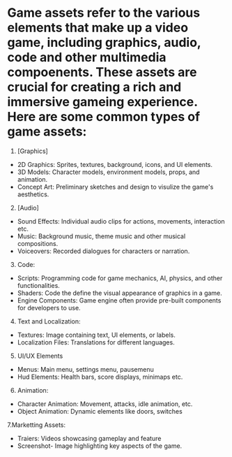 # Game assets refer to the various elements that make up a video game, including graphics, audio, code and other multimedia compoenents. These assets are crucial for creating a rich and immersive gameing experience. Here are some common types of game assets:
1. [Graphics]
- 2D Graphics: Sprites, textures, background, icons, and UI elements.
- 3D Models: Character models, environment models, props, and animation.
- Concept Art: Preliminary sketches and design to visulize the game's aesthetics.
2. [Audio]
 - Sound Effects: Individual audio clips for actions, movements, interaction etc.
 - Music: Background music, theme music and other musical compositions.
 - Voiceovers: Recorded dialogues for characters or narration.

3. Code:
- Scripts: Programming code for game mechanics, AI, physics, and other functionalities.
- Shaders: Code the define the visual appearance of graphics in a game.
- Engine Components: Game engine often provide pre-built components for developers to use.

4. Text and Localization:
- Textures: Image containing text, UI elements, or labels.
- Localization Files: Translations for different languages.

5. UI/UX Elements
 - Menus: Main menu, settings menu, pausemenu
 - Hud Elements: Health bars, score displays, minimaps etc.

6.  Animation:
- Character Animation: Movement, attacks, idle animation, etc.
- Object Animation: Dynamic elements like doors, switches

7.Marketting Assets:
- Traiers: Videos showcasing gameplay and feature
- Screenshot- Image highlighting key aspects of the game.
